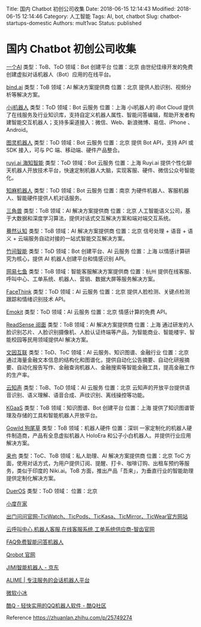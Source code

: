 Title: 国内 Chatbot 初创公司收集
Date: 2018-06-15 12:14:43
Modified: 2018-06-15 12:14:46
Category: 人工智能
Tags: AI, bot, chatbot
Slug: chatbot-startups-domestic
Authors: mult1vac
Status: published

# 国内 Chatbot 初创公司收集
[一个AI](http://www.yige.ai/)
类型：ToB、ToD
领域：Bot 创建平台
位置：北京
由世纪佳缘开发的免费创建虚拟对话机器人（Bot）应用的在线平台。

[bind.ai](https://www.bind.ai/)
类型：ToB
领域：AI 解决方案提供商
位置：北京
提供人脸识别、视频分析等解决方案。

[小i机器人](http://cloud.xiaoi.com/)
类型：ToD
领域：Bot 云服务
位置：上海
小i机器人的 iBot Cloud 提供了在线服务及行业知识库，支持自定义机器人属性、智能问答编辑，帮助开发者构建智能交互机器人；支持多渠道接入：微信、Web、新浪微博、易信、iPhone 、Android。

[图灵机器人](http://www.tuling123.com/)
类型：ToD
领域：Bot 云服务
位置：北京
提供 Bot API，支持 API 或 SDK 接入，可与 PC 端、移动端、硬件产品整合。

[ruyi.ai 海知智能](https://ruyi.ai/)
类型：ToD
领域：Bot 云服务
位置：上海
Ruyi.ai 提供个性化聊天机器人开放技术平台，快速定制机器人大脑，实现客服、硬件、微信公众号智能化。

[知麻机器人](http://www.zhimabot.com/)
类型：ToD
领域：Bot 云服务
位置：南京
为硬件机器人、客服机器人、智能硬件提供人机对话服务。

[三角兽](http://trio.ai/)
类型：ToB
领域：AI 解决方案提供商
位置：北京
人工智能语义公司，基于大数据和深度学习算法，提供对话式交互解决方案和端对端交互系统。

[蓦然认知](http://www.mor.ai/)
类型：ToB
领域：AI 解决方案提供商
位置：北京
信号处理 + 语音 + 语义 + 云端服务自动对接的一站式智能交互解决方案。

[竹间智能](http://www.emotibot.com/CH.html?n=72)
类型：ToD
领域：Bot 创建平台、AI 云服务
位置：上海
以情感计算研究为核心，提供 AI 机器人创建平台和情感识别 API。

[网易七鱼](http://qiyukf.com/)
类型：ToB
领域：智能客服解决方案提供商
位置：杭州
提供在线客服、呼叫中心、工单系统、机器人、营销、数据大屏等服务解决方案。

[FaceThink](http://www.facethink.com/)
类型：ToD
领域：AI 云服务
位置：北京
提供人脸检测、关键点检测跟踪和情绪识别技术 API。

[Emokit](http://www.emokit.com/)
类型：ToD
领域：AI 云服务
位置：北京
情感计算的免费 API。

[ReadSense 阅面](https://www.readsense.cn/)
类型：ToB
领域：AI 解决方案提供商
位置：上海
通过研发的人脸识别芯片、人脸识别摄像机、人脸认证终端等产品，为智能商业、智能楼宇、智能校园等民用领域提供AI 解决方案。

[文因互联](http://www.memect.cn/)
类型：ToD、ToC
领域：AI 云服务、知识图谱、金融行业
位置：北京
通过海量金融文本信息的结构化和图谱化，提供自动化公告摘要、自动化研报摘要、自动化报告写作、金融查询机器人、金融搜索等智能金融工具，提高金融工作的生产率。

[云知声](http://www.unisound.com/)
类型：ToB、ToD
领域：AI 云服务
位置：北京
云知声的开放平台提供语音识别、语义理解、语音合成、声纹识别、离线操控等功能。

[KGaaS](http://www.hiekn.com/home.html)
类型：ToB
领域：知识图谱、Bot 创建平台
位置：上海
提供了知识图谱管理及存储的工具和智能机器人开放平台。

[Gowild 狗尾草](http://www.gowild.cn/)
类型：ToB
领域：机器人硬件
位置：深圳
一家定制化的机器人硬件制造商，产品有全息虚拟机器人 HoloEra 和公子小白机器人。并提供行业应用解决方案。

[来也](http://www.laiye.com/)
类型：ToC、ToB
领域：私人助理、AI 解决方案提供商
位置：北京
ToC 方面，使用对话方式，为用户提供订阅、提醒、打卡、咖啡订购、出租车预约等服务，类似于印度的 Niki.ai。ToB 方面，推出产品「吾来」，为垂直行业的智能助理提供定制化解决方案。

[DuerOS](http://duer.baidu.com/)
类型：ToD
领域：
位置：北京



[小度在家](http://www.zaijia.com/)

[出门问问官网-TicWatch、TicPods、TicKasa、TicMirror、TicWear官方网站](https://www.chumenwenwen.com/)

[云呼叫中心,机器人客服,在线客服系统,工单系统供应商-智齿官网](https://www.sobot.com/)

[FAQ免费智能问答机器人](http://www.faqrobot.org/)

[Qrobot 官网](https://qrobot.qq.com/#/)

[JIMI智能机器人 - 京东](http://jimi3.jd.com/)

[ALIME | 专注服务的会话机器人平台](http://alixiaomi.com/)

[微软小冰](http://www.msxiaoice.com/)

[酷Q - 轻快实用的QQ机器人软件 - 酷Q社区](https://cqp.cc/)


Reference
https://zhuanlan.zhihu.com/p/25749274
